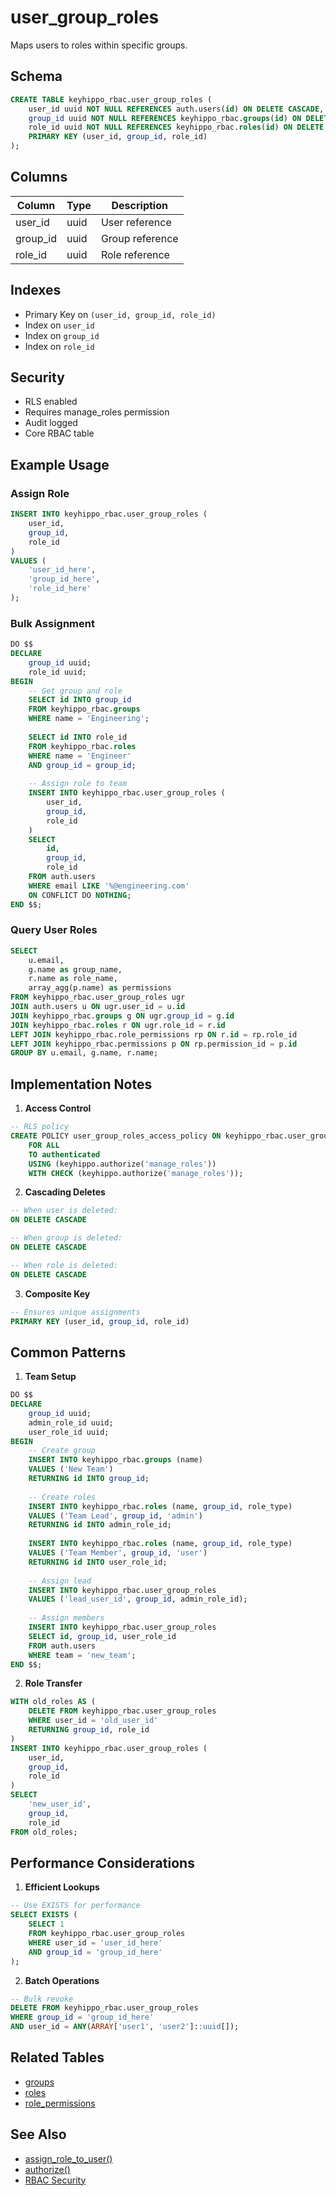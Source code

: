 # user_group_roles

Maps users to roles within specific groups.

## Schema

```sql
CREATE TABLE keyhippo_rbac.user_group_roles (
    user_id uuid NOT NULL REFERENCES auth.users(id) ON DELETE CASCADE,
    group_id uuid NOT NULL REFERENCES keyhippo_rbac.groups(id) ON DELETE CASCADE,
    role_id uuid NOT NULL REFERENCES keyhippo_rbac.roles(id) ON DELETE CASCADE,
    PRIMARY KEY (user_id, group_id, role_id)
);
```

## Columns

| Column | Type | Description |
|--------|------|-------------|
| user_id | uuid | User reference |
| group_id | uuid | Group reference |
| role_id | uuid | Role reference |

## Indexes

- Primary Key on `(user_id, group_id, role_id)`
- Index on `user_id`
- Index on `group_id`
- Index on `role_id`

## Security

- RLS enabled
- Requires manage_roles permission
- Audit logged
- Core RBAC table

## Example Usage

### Assign Role
```sql
INSERT INTO keyhippo_rbac.user_group_roles (
    user_id,
    group_id,
    role_id
)
VALUES (
    'user_id_here',
    'group_id_here',
    'role_id_here'
);
```

### Bulk Assignment
```sql
DO $$
DECLARE
    group_id uuid;
    role_id uuid;
BEGIN
    -- Get group and role
    SELECT id INTO group_id
    FROM keyhippo_rbac.groups
    WHERE name = 'Engineering';
    
    SELECT id INTO role_id
    FROM keyhippo_rbac.roles
    WHERE name = 'Engineer'
    AND group_id = group_id;
    
    -- Assign role to team
    INSERT INTO keyhippo_rbac.user_group_roles (
        user_id,
        group_id,
        role_id
    )
    SELECT 
        id,
        group_id,
        role_id
    FROM auth.users
    WHERE email LIKE '%@engineering.com'
    ON CONFLICT DO NOTHING;
END $$;
```

### Query User Roles
```sql
SELECT 
    u.email,
    g.name as group_name,
    r.name as role_name,
    array_agg(p.name) as permissions
FROM keyhippo_rbac.user_group_roles ugr
JOIN auth.users u ON ugr.user_id = u.id
JOIN keyhippo_rbac.groups g ON ugr.group_id = g.id
JOIN keyhippo_rbac.roles r ON ugr.role_id = r.id
LEFT JOIN keyhippo_rbac.role_permissions rp ON r.id = rp.role_id
LEFT JOIN keyhippo_rbac.permissions p ON rp.permission_id = p.id
GROUP BY u.email, g.name, r.name;
```

## Implementation Notes

1. **Access Control**
```sql
-- RLS policy
CREATE POLICY user_group_roles_access_policy ON keyhippo_rbac.user_group_roles
    FOR ALL
    TO authenticated
    USING (keyhippo.authorize('manage_roles'))
    WITH CHECK (keyhippo.authorize('manage_roles'));
```

2. **Cascading Deletes**
```sql
-- When user is deleted:
ON DELETE CASCADE

-- When group is deleted:
ON DELETE CASCADE

-- When role is deleted:
ON DELETE CASCADE
```

3. **Composite Key**
```sql
-- Ensures unique assignments
PRIMARY KEY (user_id, group_id, role_id)
```

## Common Patterns

1. **Team Setup**
```sql
DO $$
DECLARE
    group_id uuid;
    admin_role_id uuid;
    user_role_id uuid;
BEGIN
    -- Create group
    INSERT INTO keyhippo_rbac.groups (name)
    VALUES ('New Team')
    RETURNING id INTO group_id;
    
    -- Create roles
    INSERT INTO keyhippo_rbac.roles (name, group_id, role_type)
    VALUES ('Team Lead', group_id, 'admin')
    RETURNING id INTO admin_role_id;
    
    INSERT INTO keyhippo_rbac.roles (name, group_id, role_type)
    VALUES ('Team Member', group_id, 'user')
    RETURNING id INTO user_role_id;
    
    -- Assign lead
    INSERT INTO keyhippo_rbac.user_group_roles
    VALUES ('lead_user_id', group_id, admin_role_id);
    
    -- Assign members
    INSERT INTO keyhippo_rbac.user_group_roles
    SELECT id, group_id, user_role_id
    FROM auth.users
    WHERE team = 'new_team';
END $$;
```

2. **Role Transfer**
```sql
WITH old_roles AS (
    DELETE FROM keyhippo_rbac.user_group_roles
    WHERE user_id = 'old_user_id'
    RETURNING group_id, role_id
)
INSERT INTO keyhippo_rbac.user_group_roles (
    user_id,
    group_id,
    role_id
)
SELECT 
    'new_user_id',
    group_id,
    role_id
FROM old_roles;
```

## Performance Considerations

1. **Efficient Lookups**
```sql
-- Use EXISTS for performance
SELECT EXISTS (
    SELECT 1
    FROM keyhippo_rbac.user_group_roles
    WHERE user_id = 'user_id_here'
    AND group_id = 'group_id_here'
);
```

2. **Batch Operations**
```sql
-- Bulk revoke
DELETE FROM keyhippo_rbac.user_group_roles
WHERE group_id = 'group_id_here'
AND user_id = ANY(ARRAY['user1', 'user2']::uuid[]);
```

## Related Tables

- [groups](groups.md)
- [roles](roles.md)
- [role_permissions](role_permissions.md)

## See Also

- [assign_role_to_user()](../functions/assign_role_to_user.md)
- [authorize()](../functions/authorize.md)
- [RBAC Security](../security/rls_policies.md)